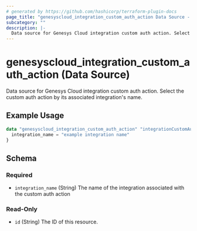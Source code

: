 ```yaml
---
# generated by https://github.com/hashicorp/terraform-plugin-docs
page_title: "genesyscloud_integration_custom_auth_action Data Source - terraform-provider-genesyscloud"
subcategory: ""
description: |-
  Data source for Genesys Cloud integration custom auth action. Select the custom auth action by its associated integration's name.
---
```


# genesyscloud_integration_custom_auth_action (Data Source)

Data source for Genesys Cloud integration custom auth action. Select the custom auth action by its associated integration's name.

## Example Usage

```terraform
data "genesyscloud_integration_custom_auth_action" "integrationCustomAuthAction" {
  integration_name = "example integration name"
}
```

<!-- schema generated by tfplugindocs -->
## Schema

### Required

- `integration_name` (String) The name of the integration associated with the custom auth action

### Read-Only

- `id` (String) The ID of this resource.

